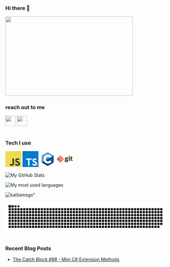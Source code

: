 ### Hi there 👋
<img src ="https://camo.githubusercontent.com/6c83d44cce2207f2ebe74e1164eab7b6c91a6f97912817de565345186914c44f/68747470733a2f2f692e70696e696d672e636f6d2f6f726967696e616c732f38662f39312f32382f38663931323839366163343932326461623862633663346333636265646335622e676966" aling="right" width="400" height="250">

### reach out to me

[<img height="32" width="32" src="https://www.omnicoreagency.com/wp-content/uploads/2018/02/Youtube-Logo-300x211.png" />][youtube]
[<img height="32" width="32" src="https://encrypted-tbn0.gstatic.com/images?q=tbn:ANd9GcQAL_64_TWgeCUjN_BKha-XHz3QwpcygKh_gA&usqp=CAU" />][ins]
<br />
<br />


### Tech I use
<img src="https://raw.githubusercontent.com/github/explore/80688e429a7d4ef2fca1e82350fe8e3517d3494d/topics/javascript/javascript.png" width="50" height="50"  > <img src="https://raw.githubusercontent.com/github/explore/80688e429a7d4ef2fca1e82350fe8e3517d3494d/topics/typescript/typescript.png" width="50" height="50"  > <img src="https://raw.githubusercontent.com/github/explore/f3e22f0dca2be955676bc70d6214b95b13354ee8/topics/c/c.png" width="50" height="50"  > <img src="https://raw.githubusercontent.com/github/explore/80688e429a7d4ef2fca1e82350fe8e3517d3494d/topics/git/git.png" width="50" height="50"  >


   ![My GitHub Stats](https://github-readme-stats.vercel.app/api?username=katliamsgo&theme=radical)
   
   ![My most used languages](https://github-readme-stats.vercel.app/api/top-langs/?username=salih&layout=compact)
   
   
  <p><img src="https://github-readme-streak-stats.herokuapp.com/?user=katliamsgo" alt=katliamsgo" /></p>
  
 
<img src="https://raw.githubusercontent.com/hoc081098/hoc081098/output/github-contribution-grid-snake.svg"   >
   
### Recent Blog Posts
<!-- BLOGPOSTS:START -->
- [ The Catch Block #88 - Mini C# Extension Methods ](https://exceptionnotfound.net/the-catch-block-88-mini-c-extension-methods/)

[youtube]:https://www.youtube.com/channel/UCxLH__BWSkLbMklWzAGQrOg
[ins]:https://www.instagram.com/salihkanak1/

<!--
**katliamsgo/katliamsgo** is a ✨ _special_ ✨ repository because its `README.md` (this file) appears on your GitHub profile.

Here are some ideas to get you started:

- 🔭 I’m currently working on ...
- 🌱 I’m currently learning ...
- 👯 I’m looking to collaborate on ...
- 🤔 I’m looking for help with ...
- 💬 Ask me about ...
- 📫 How to reach me: ...
- 😄 Pronouns: ...
- ⚡ Fun fact: ...
-->
